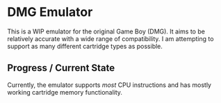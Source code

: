 # DMG Emulator

This is a WIP emulator for the original Game Boy (DMG). It aims to be relatively
accurate with a wide range of compatibility. I am attempting to support as many
different cartridge types as possible.


## Progress / Current State
Currently, the emulator supports *most* CPU instructions and has mostly working
cartridge memory functionality.

